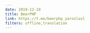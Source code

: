 ```yaml
---
date: 2019-12-10
title: BeerPHP
link: https://t.me/beerphp_yaroslavl
filters: offline,translation
---
```

